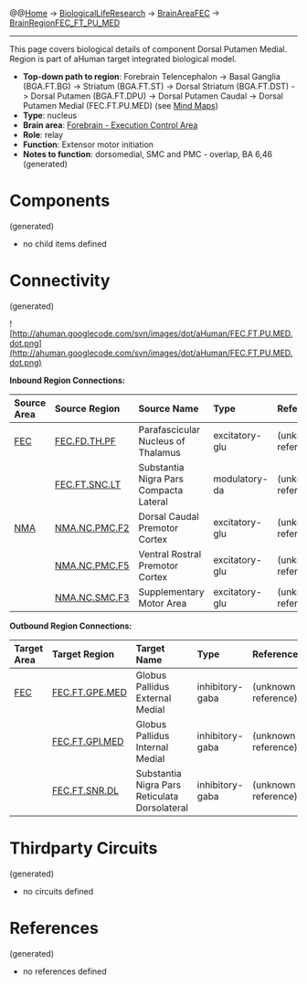 @@[Home](Home.md) -> [BiologicalLifeResearch](BiologicalLifeResearch.md) -> [BrainAreaFEC](BrainAreaFEC.md) -> [BrainRegionFEC\_FT\_PU\_MED](BrainRegionFEC_FT_PU_MED.md)

---


This page covers biological details of component Dorsal Putamen Medial.
Region is part of aHuman target integrated biological model.

  * **Top-down path to region**: Forebrain Telencephalon -> Basal Ganglia (BGA.FT.BG) -> Striatum (BGA.FT.ST) -> Dorsal Striatum (BGA.FT.DST) -> Dorsal Putamen (BGA.FT.DPU) -> Dorsal Putamen Caudal -> Dorsal Putamen Medial (FEC.FT.PU.MED) (see [Mind Maps](OverallMindMaps.md))
  * **Type**: nucleus
  * **Brain area**: [Forebrain - Execution Control Area](BrainAreaFEC.md)
  * **Role**: relay
  * **Function**: Extensor motor initiation
  * **Notes to function**: dorsomedial, SMC and PMC - overlap, BA 6,46
(generated)
# Components #
(generated)


  * no child items defined

# Connectivity #
(generated)


![http://ahuman.googlecode.com/svn/images/dot/aHuman/FEC.FT.PU.MED.dot.png](http://ahuman.googlecode.com/svn/images/dot/aHuman/FEC.FT.PU.MED.dot.png)

**Inbound Region Connections:**

| **Source Area** | **Source Region** | **Source Name** | **Type** | **Reference** |
|:----------------|:------------------|:----------------|:---------|:--------------|
| [FEC](BrainAreaFEC.md) | [FEC.FD.TH.PF](BrainRegionFEC_FD_TH_PF.md) | Parafascicular Nucleus of Thalamus | excitatory-glu | (unknown reference) |
|                 | [FEC.FT.SNC.LT](BrainRegionFEC_FT_SNC_LT.md) | Substantia Nigra Pars Compacta Lateral | modulatory-da | (unknown reference) |
| [NMA](BrainAreaNMA.md) | [NMA.NC.PMC.F2](BrainRegionNMA_NC_PMC_F2.md) | Dorsal Caudal Premotor Cortex | excitatory-glu | (unknown reference) |
|                 | [NMA.NC.PMC.F5](BrainRegionNMA_NC_PMC_F5.md) | Ventral Rostral Premotor Cortex | excitatory-glu | (unknown reference) |
|                 | [NMA.NC.SMC.F3](BrainRegionNMA_NC_SMC_F3.md) | Supplementary Motor Area | excitatory-glu | (unknown reference) |

**Outbound Region Connections:**

| **Target Area** | **Target Region** | **Target Name** | **Type** | **Reference** |
|:----------------|:------------------|:----------------|:---------|:--------------|
| [FEC](BrainAreaFEC.md) | [FEC.FT.GPE.MED](BrainRegionFEC_FT_GPE_MED.md) | Globus Pallidus External Medial | inhibitory-gaba | (unknown reference) |
|                 | [FEC.FT.GPI.MED](BrainRegionFEC_FT_GPI_MED.md) | Globus Pallidus Internal Medial | inhibitory-gaba | (unknown reference) |
|                 | [FEC.FT.SNR.DL](BrainRegionFEC_FT_SNR_DL.md) | Substantia Nigra Pars Reticulata Dorsolateral | inhibitory-gaba | (unknown reference) |

# Thirdparty Circuits #
(generated)

  * no circuits defined

# References #
(generated)

  * no references defined
